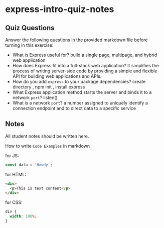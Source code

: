 # express-intro-quiz-notes

## Quiz Questions

Answer the following questions in the provided markdown file before turning in this exercise:

- What is Express useful for?
  build a single page, multipage, and hybrid web application
- How does Express fit into a full-stack web application?
  It simplifies the process of writing server-side code by providing a simple and flexible API for building web applications and APIs.
- How do you add `express` to your package dependencies?
  create directory , npm init , install express
- What Express application method starts the server and binds it to a network `port`?
  listen()
- What is a network `port`?
  a number assigned to uniquely identify a connection endpoint and to direct data to a specific service

## Notes

All student notes should be written here.

How to write `Code Examples` in markdown

for JS:

```javascript
const data = 'Howdy';
```

for HTML:

```html
<div>
  <p>This is text content</p>
</div>
```

for CSS:

```css
div {
  width: 100%;
}
```
